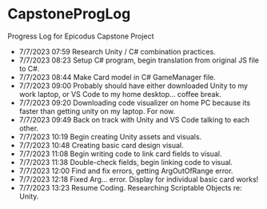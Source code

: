 # CapstoneProgLog
Progress Log for Epicodus Capstone Project

* 7/7/2023 07:59 Research Unity / C# combination practices.
* 7/7/2023 08:23 Setup C# program, begin translation from original JS file to C#.
* 7/7/2023 08:44 Make Card model in C# GameManager file.
* 7/7/2023 09:00 Probably should have either downloaded Unity to my work laptop, or VS Code to my home desktop... coffee break.
* 7/7/2023 09:20 Downloading code visualizer on home PC because its faster than getting unity on my laptop. For now.
* 7/7/2023 09:49 Back on track with Unity and VS Code talking to each other.
* 7/7/2023 10:19 Begin creating Unity assets and visuals.
* 7/7/2023 10:48 Creating basic card design visual.
* 7/7/2023 11:08 Begin writing code to link card fields to visual.
* 7/7/2023 11:38 Double-check fields, begin linking code to visual.
* 7/7/2023 12:00 Find and fix errors, getting ArgOutOfRange error.
* 7/7/2023 12:18 Fixed Arg... error. Display for individual basic card works!
* 7/7/2023 13:23 Resume Coding. Researching Scriptable Objects re: Unity.
